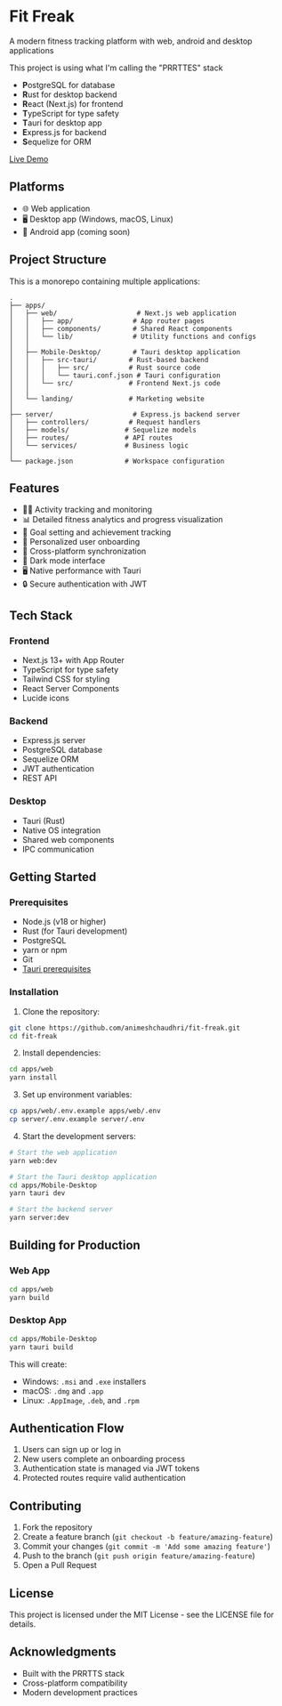 # Fit Freak

A modern fitness tracking platform with web, android and desktop applications 

This project is using what I'm calling the "PRRTTES" stack 

- **P**ostgreSQL for database
- **R**ust for desktop backend
- **R**eact (Next.js) for frontend
- **T**ypeScript for type safety
- **T**auri for desktop app
- **E**xpress.js for backend
- **S**equelize for ORM

[Live Demo](https://fit-freak-pi.vercel.app/)

## Platforms
- 🌐 Web application
- 🖥️ Desktop app (Windows, macOS, Linux)
- 📱 Android app (coming soon)

## Project Structure

This is a monorepo containing multiple applications:

```
.
├── apps/
│   ├── web/                    # Next.js web application
│   │   ├── app/               # App router pages
│   │   ├── components/        # Shared React components
│   │   └── lib/               # Utility functions and configs
│   │
│   ├── Mobile-Desktop/        # Tauri desktop application
│   │   ├── src-tauri/        # Rust-based backend
│   │   │   ├── src/          # Rust source code
│   │   │   └── tauri.conf.json # Tauri configuration
│   │   └── src/              # Frontend Next.js code
│   │
│   └── landing/              # Marketing website
│
├── server/                    # Express.js backend server
│   ├── controllers/          # Request handlers
│   ├── models/              # Sequelize models
│   ├── routes/              # API routes
│   └── services/            # Business logic
│
└── package.json             # Workspace configuration
```

## Features

- 🏃‍♂️ Activity tracking and monitoring
- 📊 Detailed fitness analytics and progress visualization
- 🎯 Goal setting and achievement tracking
- 👤 Personalized user onboarding
- 🔄 Cross-platform synchronization
- 🌙 Dark mode interface
- 🖥️ Native performance with Tauri
- 🔒 Secure authentication with JWT

## Tech Stack

### Frontend
- Next.js 13+ with App Router
- TypeScript for type safety
- Tailwind CSS for styling
- React Server Components
- Lucide icons

### Backend
- Express.js server
- PostgreSQL database
- Sequelize ORM
- JWT authentication
- REST API

### Desktop
- Tauri (Rust)
- Native OS integration
- Shared web components
- IPC communication

## Getting Started

### Prerequisites

- Node.js (v18 or higher)
- Rust (for Tauri development)
- PostgreSQL
- yarn or npm
- Git
- [Tauri prerequisites](https://tauri.app/v1/guides/getting-started/prerequisites)

### Installation

1. Clone the repository:
```bash
git clone https://github.com/animeshchaudhri/fit-freak.git
cd fit-freak
```

2. Install dependencies:
```bash
cd apps/web
yarn install
```

3. Set up environment variables:
```bash
cp apps/web/.env.example apps/web/.env
cp server/.env.example server/.env
```

4. Start the development servers:

```bash
# Start the web application
yarn web:dev

# Start the Tauri desktop application
cd apps/Mobile-Desktop
yarn tauri dev

# Start the backend server
yarn server:dev
```

## Building for Production

### Web App
```bash
cd apps/web
yarn build
```

### Desktop App
```bash
cd apps/Mobile-Desktop
yarn tauri build
```

This will create:
- Windows: `.msi` and `.exe` installers
- macOS: `.dmg` and `.app`
- Linux: `.AppImage`, `.deb`, and `.rpm`

## Authentication Flow

1. Users can sign up or log in
2. New users complete an onboarding process
3. Authentication state is managed via JWT tokens
4. Protected routes require valid authentication

## Contributing

1. Fork the repository
2. Create a feature branch (`git checkout -b feature/amazing-feature`)
3. Commit your changes (`git commit -m 'Add some amazing feature'`)
4. Push to the branch (`git push origin feature/amazing-feature`)
5. Open a Pull Request

## License

This project is licensed under the MIT License - see the LICENSE file for details.

## Acknowledgments

- Built with the PRRTTS stack
- Cross-platform compatibility
- Modern development practices
